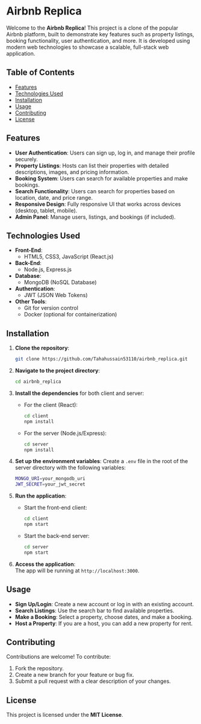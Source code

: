 # Airbnb Replica

Welcome to the **Airbnb Replica**! This project is a clone of the popular Airbnb platform, built to demonstrate key features such as property listings, booking functionality, user authentication, and more. It is developed using modern web technologies to showcase a scalable, full-stack web application.

## Table of Contents
- [Features](#features)
- [Technologies Used](#technologies-used)
- [Installation](#installation)
- [Usage](#usage)
- [Contributing](#contributing)
- [License](#license)

## Features
- **User Authentication**: Users can sign up, log in, and manage their profile securely.
- **Property Listings**: Hosts can list their properties with detailed descriptions, images, and pricing information.
- **Booking System**: Users can search for available properties and make bookings.
- **Search Functionality**: Users can search for properties based on location, date, and price range.
- **Responsive Design**: Fully responsive UI that works across devices (desktop, tablet, mobile).
- **Admin Panel**: Manage users, listings, and bookings (if included).

## Technologies Used
- **Front-End**: 
  - HTML5, CSS3, JavaScript (React.js)
- **Back-End**:
  - Node.js, Express.js
- **Database**:
  - MongoDB (NoSQL Database)
- **Authentication**:
  - JWT (JSON Web Tokens)
- **Other Tools**:
  - Git for version control
  - Docker (optional for containerization)
  
## Installation
1. **Clone the repository**:
   ```bash
   git clone https://github.com/Tahahussain53110/airbnb_replica.git
   ```

2. **Navigate to the project directory**:
   ```bash
   cd airbnb_replica
   ```

3. **Install the dependencies** for both client and server:
   - For the client (React):
     ```bash
     cd client
     npm install
     ```
   - For the server (Node.js/Express):
     ```bash
     cd server
     npm install
     ```

4. **Set up the environment variables**:
   Create a `.env` file in the root of the server directory with the following variables:
   ```bash
   MONGO_URI=your_mongodb_uri
   JWT_SECRET=your_jwt_secret
   ```

5. **Run the application**:
   - Start the front-end client:
     ```bash
     cd client
     npm start
     ```
   - Start the back-end server:
     ```bash
     cd server
     npm start
     ```

6. **Access the application**:  
   The app will be running at `http://localhost:3000`.

## Usage
- **Sign Up/Login**: Create a new account or log in with an existing account.
- **Search Listings**: Use the search bar to find available properties.
- **Make a Booking**: Select a property, choose dates, and make a booking.
- **Host a Property**: If you are a host, you can add a new property for rent.

## Contributing
Contributions are welcome! To contribute:
1. Fork the repository.
2. Create a new branch for your feature or bug fix.
3. Submit a pull request with a clear description of your changes.

## License
This project is licensed under the **MIT License**.
